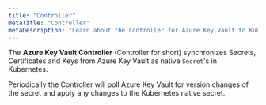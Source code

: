```yaml
---
title: "Controller"
metaTitle: "Controller"
metaDescription: "Learn about the Controller for Azure Key Vault to Kubernetes."
---
```


The **Azure Key Vault Controller** (Controller for short) synchronizes Secrets, Certificates and Keys from Azure Key Vault as native `Secret`'s in Kubernetes.

Periodically the Controller will poll Azure Key Vault for version changes of the secret and apply any changes to the Kubernetes native secret.
